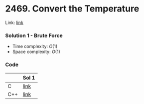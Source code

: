 # 2469. Convert the Temperature
Link: [link](https://leetcode.com/problems/convert-the-temperature/)

### Solution 1 - Brute Force
* Time complexity: $O(1)$
* Space complexity: $O(1)$

### Code
||Sol 1|
|-|-|
|C|[link](./sol_1/main.c)|
|C++|[link](./sol_1/main.cpp)|